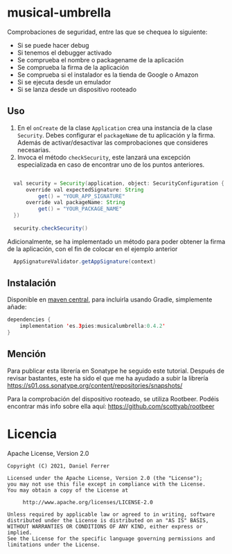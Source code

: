 # musical-umbrella

Comprobaciones de seguridad, entre las que se chequea lo siguiente:
- Si se puede hacer debug
- Si tenemos el debugger activado
- Se comprueba el nombre o packagename de la aplicación
- Se comprueba la firma de la aplicación
- Se comprueba si el instalador es la tienda de Google o Amazon
- Si se ejecuta desde un emulador
- Si se lanza desde un dispositivo rooteado

Uso
-----

1. En el `onCreate` de la clase `Application` crea una instancia de la clase `Security`. 
   Debes configurar el `packageName` de tu aplicación y la firma. 
   Además de activar/desactivar las comprobaciones que consideres necesarias.
2. Invoca el método `checkSecurity`, este lanzará una excepción especializada en caso de encontrar uno de los puntos anteriores.

```java

  val security = Security(application, object: SecurityConfiguration {
      override val expectedSignature: String
          get() = "YOUR_APP_SIGNATURE"
      override val packageName: String
          get() = "YOUR_PACKAGE_NAME"
  })
  
  security.checkSecurity()

```

Adicionalmente, se ha implementado un método para poder obtener la firma de la aplicación, con el fin de colocar en el ejemplo anterior

```java
  AppSignatureValidator.getAppSignature(context)
```

Instalación
-----

Disponible en [maven central](https://search.maven.org/search?q=a:musicalumbrella), para incluirla usando Gradle, simplemente añade:

```java
dependencies {
    implementation 'es.3pies:musicalumbrella:0.4.2'
}
```

Mención
-----

Para publicar esta librería en Sonatype he seguido este tutorial. Después de revisar bastantes, este ha sido el que me ha ayudado a subir la librería
https://s01.oss.sonatype.org/content/repositories/snapshots/

Para la comprobación del dispositivo rooteado, se utiliza Rootbeer. Podéis encontrar más info sobre ella aquí:
https://github.com/scottyab/rootbeer

# Licencia

Apache License, Version 2.0

    Copyright (C) 2021, Daniel Ferrer
    
    Licensed under the Apache License, Version 2.0 (the "License");
    you may not use this file except in compliance with the License.
    You may obtain a copy of the License at
    
         http://www.apache.org/licenses/LICENSE-2.0
    
    Unless required by applicable law or agreed to in writing, software
    distributed under the License is distributed on an "AS IS" BASIS,
    WITHOUT WARRANTIES OR CONDITIONS OF ANY KIND, either express or implied.
    See the License for the specific language governing permissions and
    limitations under the License.